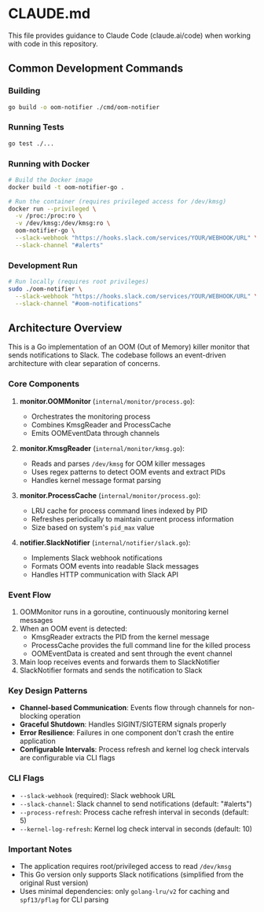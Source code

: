 # CLAUDE.md

This file provides guidance to Claude Code (claude.ai/code) when working with code in this repository.

## Common Development Commands

### Building
```bash
go build -o oom-notifier ./cmd/oom-notifier
```

### Running Tests
```bash
go test ./...
```

### Running with Docker
```bash
# Build the Docker image
docker build -t oom-notifier-go .

# Run the container (requires privileged access for /dev/kmsg)
docker run --privileged \
  -v /proc:/proc:ro \
  -v /dev/kmsg:/dev/kmsg:ro \
  oom-notifier-go \
  --slack-webhook "https://hooks.slack.com/services/YOUR/WEBHOOK/URL" \
  --slack-channel "#alerts"
```

### Development Run
```bash
# Run locally (requires root privileges)
sudo ./oom-notifier \
  --slack-webhook "https://hooks.slack.com/services/YOUR/WEBHOOK/URL" \
  --slack-channel "#oom-notifications"
```

## Architecture Overview

This is a Go implementation of an OOM (Out of Memory) killer monitor that sends notifications to Slack. The codebase follows an event-driven architecture with clear separation of concerns.

### Core Components

1. **monitor.OOMMonitor** (`internal/monitor/process.go`): 
   - Orchestrates the monitoring process
   - Combines KmsgReader and ProcessCache
   - Emits OOMEventData through channels

2. **monitor.KmsgReader** (`internal/monitor/kmsg.go`):
   - Reads and parses `/dev/kmsg` for OOM killer messages
   - Uses regex patterns to detect OOM events and extract PIDs
   - Handles kernel message format parsing

3. **monitor.ProcessCache** (`internal/monitor/process.go`):
   - LRU cache for process command lines indexed by PID
   - Refreshes periodically to maintain current process information
   - Size based on system's `pid_max` value

4. **notifier.SlackNotifier** (`internal/notifier/slack.go`):
   - Implements Slack webhook notifications
   - Formats OOM events into readable Slack messages
   - Handles HTTP communication with Slack API

### Event Flow

1. OOMMonitor runs in a goroutine, continuously monitoring kernel messages
2. When an OOM event is detected:
   - KmsgReader extracts the PID from the kernel message
   - ProcessCache provides the full command line for the killed process
   - OOMEventData is created and sent through the event channel
3. Main loop receives events and forwards them to SlackNotifier
4. SlackNotifier formats and sends the notification to Slack

### Key Design Patterns

- **Channel-based Communication**: Events flow through channels for non-blocking operation
- **Graceful Shutdown**: Handles SIGINT/SIGTERM signals properly
- **Error Resilience**: Failures in one component don't crash the entire application
- **Configurable Intervals**: Process refresh and kernel log check intervals are configurable via CLI flags

### CLI Flags

- `--slack-webhook` (required): Slack webhook URL
- `--slack-channel`: Slack channel to send notifications (default: "#alerts")
- `--process-refresh`: Process cache refresh interval in seconds (default: 5)
- `--kernel-log-refresh`: Kernel log check interval in seconds (default: 10)

### Important Notes

- The application requires root/privileged access to read `/dev/kmsg`
- This Go version only supports Slack notifications (simplified from the original Rust version)
- Uses minimal dependencies: only `golang-lru/v2` for caching and `spf13/pflag` for CLI parsing
